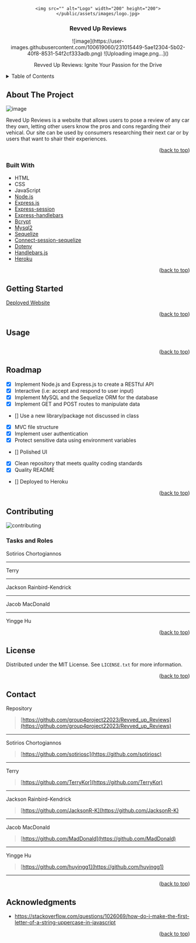 <!-- Improved compatibility of back to top link: See: https://github.com/othneildrew/Best-README-Template/pull/73 -->
<a name="readme-top"></a>


<!-- PROJECT LOGO -->
<br />
<div align="center">

    <img src="" alt="Logo" width="200" height="200"> </public/assets/images/logo.jpg>
  </a>

  <h3 align="center">Revved Up Reviews</h3>
  ![image](https://user-images.githubusercontent.com/100619060/231015449-5ae12304-5b02-40f8-8531-54f2cf333adb.png)
![Uploading image.png…]()


  <p align="center">
    Revved Up Reviews: Ignite Your Passion for the Drive
  </p>
</div>



<!-- TABLE OF CONTENTS -->
<details>
  <summary>Table of Contents</summary>
  <ol>
    <li>
      <a href="#about-the-project">About The Project</a>
      <ul>
        <li><a href="#built-with">Built With</a></li>
      </ul>
    </li>
    <li>
      <a href="#getting-started">Getting Started</a>
    </li>
    <li><a href="#usage">Usage</a></li>
    <li><a href="#roadmap">Roadmap</a></li>
    <li><a href="#contributing">Contributing</a></li>
    <li><a href="#license">License</a></li>
    <li><a href="#contact">Contact</a></li>
    <li><a href="#acknowledgments">Acknowledgments</a></li>
  </ol>
</details>



<!-- ABOUT THE PROJECT -->
## About The Project

![image](https://user-images.githubusercontent.com/100619060/230700209-03eced27-7b7d-4421-9d2d-09797a613294.png)

Reved Up Reviews is a website that allows users to pose a review of any car they own, letting other users know the pros and cons regarding their vehical. Our site can be used by consumers researching their next car or by users that want to shair their experiences.

<p align="right">(<a href="#readme-top">back to top</a>)</p>



### Built With


* HTML
* CSS
* JavaScript
* [Node.js](https://nodejs.org/en/docs)
* [Express.js](https://expressjs.com/)
* [Express-session](https://www.npmjs.com/package/express-session)
* [Express-handlebars]()
* [Bcrypt]()
* [Mysql2](https://www.npmjs.com/package/mysql2) <!-- TODO add technologies -->
* [Sequelize](https://sequelize.org/)
* [Connect-session-sequelize](https://www.npmjs.com/package/express-session)
* [Dotenv]()
* [Handlebars.js](https://handlebarsjs.com/)
* [Heroku](https://www.heroku.com/platform)

<p align="right">(<a href="#readme-top">back to top</a>)</p>



<!-- GETTING STARTED -->
## Getting Started


[Deployed Website]()<!-- TODO add website link-->


<p align="right">(<a href="#readme-top">back to top</a>)</p>



<!-- USAGE EXAMPLES -->
## Usage

![]() <!-- TODO add video -->

<p align="right">(<a href="#readme-top">back to top</a>)</p>



<!-- ROADMAP -->
## Roadmap
<!-- TODO update this -->
- [x] Implement Node.js and Express.js to create a RESTful API
- [x] Interactive (i.e: accept and respond to user input)
- [x] Implement MySQL and the Sequelize ORM for the database
- [x] Implement GET and POST routes to manipulate data
- [] Use a new library/package not discussed in class
- [x] MVC file structure
- [x] Implement user authentication
- [x] Protect sensitive data using environment variables
- [] Polished UI
- [x] Clean repository that meets quality coding standards
- [x] Quality README
- [] Deployed to Heroku


<p align="right">(<a href="#readme-top">back to top</a>)</p>


<!-- CONTRIBUTING -->
## Contributing
![contributing]() <!-- TODO add contributing link -->
### Tasks and Roles 
Sotirios Chortogiannos
> <!-- TODO add role -->
---
Terry 
> <!-- TODO add role -->
--- 
Jackson Rainbird-Kendrick
> <!-- TODO add role -->
---
Jacob MacDonald
> <!-- TODO add role -->
---
Yingge Hu
> <!-- TODO add role -->



<p align="right">(<a href="#readme-top">back to top</a>)</p>



<!-- LICENSE -->
## License

Distributed under the MIT License. See `LICENSE.txt` for more information.

<p align="right">(<a href="#readme-top">back to top</a>)</p>



<!-- CONTACT -->
## Contact


Repository
> [https://github.com/group4project22023/Revved_up_Reviews](https://github.com/group4project22023/Revved_up_Reviews)
---
Sotirios Chortogiannos
> [https://github.com/sotiriosc](https://github.com/sotiriosc)
---
Terry 
> [https://github.com/TerryKor](https://github.com/TerryKor)
---
Jackson Rainbird-Kendrick
> [https://github.com/JacksonR-K](https://github.com/JacksonR-K)
---
Jacob MacDonald
> [https://github.com/MadDonald](https://github.com/MadDonald)
---
Yingge Hu
> [https://github.com/huyingg1](https://github.com/huyingg1)
---
<p align="right">(<a href="#readme-top">back to top</a>)</p>



<!-- ACKNOWLEDGMENTS -->
## Acknowledgments


* https://stackoverflow.com/questions/1026069/how-do-i-make-the-first-letter-of-a-string-uppercase-in-javascript

<p align="right">(<a href="#readme-top">back to top</a>)</p>
